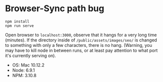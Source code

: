 Browser-Sync path bug
=====================

    npm install
    npm run serve

Open browser to `localhost:3000`, observe that it hangs for a very long time (minutes). If the directory inside of `/public/assets/images/seo/` is changed to something with only a few characters, there is no hang. (Warning, you may have to kill node in between runs, or at least pay attention to what port it's currently serving on).

* OS: Mac 10.12.2
* Node: 6.9.1
* NPM: 3.10.8
